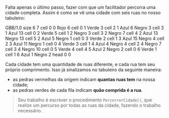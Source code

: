 Falta apenas o último passo, fazer com que um facilitador percorra uma cidade completa. Assim é como se vê uma cidade com seis ruas no nosso tabuleiro:

<gs-board>
  GBB/1.0
    size 6 7
    cell 0 0 Rojo 6
    cell 0 1 Verde 3
    cell 2 1 Azul 6 Negro 3
    cell 3 1 Azul 13
    cell 0 2 Verde 5
    cell 1 2 Negro 3
    cell 3 2 Negro 7
    cell 4 2 Azul 13 Negro 13
    cell 5 2 Azul 5 Negro 1
    cell 0 3 Verde 2
    cell 1 3 Azul 15 Negro 4
    cell 2 3 Azul 11 Negro 1
    cell 0 4 Verde 3
    cell 1 4 Azul 4 Negro 4
    cell 2 4 Negro 7
    cell 3 4 Negro 10
    cell 0 5 Verde 4
    cell 4 5 Azul 2 Negro 2
    cell 0 6 Verde 1
    cell 1 6 Azul 1 Negro 2
    head 0 0
</gs-board>

Cada cidade tem uma quantidade de ruas diferente, e cada rua tem seu próprio comprimento. Isso já sinalizamos no tabuleiro da seguinte maneira:

* as pedras vermelhas da origem indicam **quantas ruas tem**  na nossa cidade;
* as pedras verdes de cada fila indicam **quão comprida é a rua**.

> Seu trabalho é escrever o procedimento `PercorrerCidade()`, que realize um percurso por todas as ruas da cidade, fazendo o trabalho necessário.